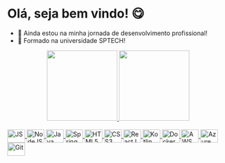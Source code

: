 # Olá, seja bem vindo! 😋

- 🔭 Ainda estou na minha jornada de desenvolvimento profissional!
- 🌱 Formado na universidade SPTECH!

<div align="center">
  <a href="https://github.com/matheussOliveira1">
  <img height="160em" src="https://github-readme-stats.vercel.app/api?username=matheussOliveira1&show_icons=true&theme=dark&include_all_commits=true&count_private=true"/>
  <img height="160em" src="https://github-readme-stats.vercel.app/api/top-langs/?username=matheussOliveira1&layout=compact&langs_count=7&theme=dark"/>
</div>
<div style="display: inline_block"><br>
  <img align="center" alt="JS" height="30" width="40" src="https://img.shields.io/badge/javascript-%23323330.svg?style=for-the-badge&logo=javascript&logoColor=%23F7DF1E">
  <img align="center" alt="NodeJS" height="30" width="40" src="https://img.shields.io/badge/node.js-6DA55F?style=for-the-badge&logo=node.js&logoColor=white">
  <img align="center" alt="Java" height="30" width="40" src="https://img.shields.io/badge/java-%23ED8B00.svg?style=for-the-badge&logo=openjdk&logoColor=white">
  <img align="center" alt="Spring" height="30" width="40" src="https://img.shields.io/badge/spring-%236DB33F.svg?style=for-the-badge&logo=spring&logoColor=white">
  <img align="center" alt="HTML5" height="30" width="40" src="https://img.shields.io/badge/html5-%23E34F26.svg?style=for-the-badge&logo=html5&logoColor=white">
  <img align="center" alt="CSS3" height="30" width="40" src="https://img.shields.io/badge/css3-%231572B6.svg?style=for-the-badge&logo=css3&logoColor=white">
  <img align="center" alt="ReactJS" height="30" width="40" src="https://img.shields.io/badge/react-%2320232a.svg?style=for-the-badge&logo=react&logoColor=%2361DAFB">
  <img align="center" alt="Kotlin" height="30" width="40" src="https://img.shields.io/badge/kotlin-%237F52FF.svg?style=for-the-badge&logo=kotlin&logoColor=white">
  <img align="center" alt="Docker" height="30" width="40" src="https://img.shields.io/badge/docker-%230db7ed.svg?style=for-the-badge&logo=docker&logoColor=white">
  <img align="center" alt="AWS" height="30" width="40" src="https://img.shields.io/badge/AWS-%23FF9900.svg?style=for-the-badge&logo=amazon-aws&logoColor=white">
  <img align="center" alt="Azure" height="30" width="40" src="https://img.shields.io/badge/azure-%230072C6.svg?style=for-the-badge&logo=microsoftazure&logoColor=white">
  <img align="center" alt="Git" height="30" width="40" src="https://img.shields.io/badge/git-%23F05033.svg?style=for-the-badge&logo=git&logoColor=white">
</div>

  ##

